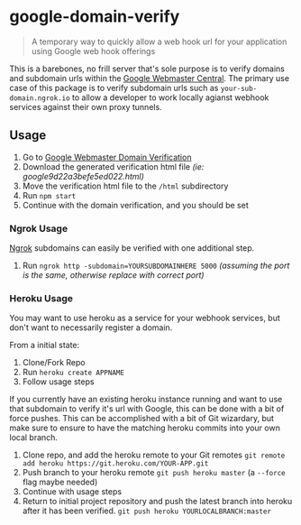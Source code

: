 # google-domain-verify

> A temporary way to quickly allow a web hook url for your application using Google web hook offerings

This is a barebones, no frill server that's sole purpose is to verify domains and subdomain urls within the [Google Webmaster Central](https://www.google.com/webmasters/verification/verification). The primary use case of this package is to verify subdomain urls such as `your-sub-domain.ngrok.io` to allow a developer to work locally agianst webhook services against their own proxy tunnels.


## Usage
1. Go to [Google Webmaster Domain Verification](https://www.google.com/webmasters/verification/home?hl=en&authuser=1)
2. Download the generated verification html file *(ie: google9d22a3befe5ed022.html)*
3. Move the verification html file to the `/html` subdirectory
4. Run `npm start`
5. Continue with the domain verification, and you should be set

### Ngrok Usage
[Ngrok](http://ngrok.io) subdomains can easily be verified with one additional step.
1. Run `ngrok http -subdomain=YOURSUBDOMAINHERE 5000` *(assuming the port is the same, otherwise replace with correct port)*

### Heroku Usage
You may want to use heroku as a service for your webhook services, but don't want to necessarily register a domain.

From a initial state:

1. Clone/Fork Repo
2. Run `heroku create APPNAME`
3. Follow usage steps

If you currently have an existing heroku instance running and want to use that subdomain to verify it's url with Google, this can be done with a bit of force pushes. This can be accomplished with a bit of Git wizardary, but make sure to ensure to have the matching heroku commits into your own local branch.

1. Clone repo, and add the heroku remote to your Git remotes
    `git remote add heroku https://git.heroku.com/YOUR-APP.git`
2. Push branch to your heroku remote
    `git push heroku master`  (a `--force` flag maybe needed)
3. Continue with usage steps
4. Return to initial project repository and push the latest branch into heroku after it has been verified.
    `git push heroku YOURLOCALBRANCH:master`
